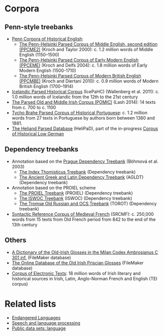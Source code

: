 # Corpora

## Penn-style treebanks

* [Penn Corpora of Historical English](https://www.ling.upenn.edu/hist-corpora/):
  * [The Penn-Helsinki Parsed Corpus of Middle English, second edition (PPCME2)](http://www.helsinki.fi/varieng/CoRD/corpora/PPCME2/) (Kroch and Taylor 2000): c. 1.2 million words of Middle English (1150–1500)
  * [The Penn-Helsinki Parsed Corpus of Early Modern English (PPCEME)](http://www.helsinki.fi/varieng/CoRD/corpora/PPCEME/) (Kroch and Delfs 2004): c. 1.8 million words of Early Modern English (1500-1710)
  * [The Penn-Helsinki Parsed Corpus of Modern British English (PPCMBE)](http://www.helsinki.fi/varieng/CoRD/corpora/PPCMBE/) (Kroch and Diertani 2010): c. 0.9 million words of Modern British English (1700–1914)
* [Icelandic Parsed Historical Corpus](http://www.linguist.is/icelandic_treebank/) (IcePaHC) (Wallenberg et al. 2011): c. 1.0 million words of Icelandic from the 12th to the 21st century
* [The Parsed Old and Middle Irish Corpus (POMIC)](https://www.dias.ie/celt/celt-publications-2/celt-the-parsed-old-and-middle-irish-corpus-pomic/) (Lash 2014): 14 texts from c. 700 to c. 1100
* [Tycho Brahe Parsed Corpus of Historical Portuguese](http://www.tycho.iel.unicamp.br/~tycho/corpus/en/): c. 1.2 million words from 27 texts in Portuguese by authors born between 1380 and 1881.
* [The Heliand Parsed Database](http://www.chlg.ac.uk/helipad/) (HeliPaD), part of the in-progress [Corpus of Historical Low German](http://www.chlg.ac.uk/)

## Dependency treebanks

* Annotation based on the [Prague Dependency Treebank](https://ufal.mff.cuni.cz/pdt) (Böhmová et al. 2003)
  * [The Index Thomisticus Treebank](http://itreebank.marginalia.it/) (Dependency treebank)
  * [The Ancient Greek and Latin Dependency Treebank](https://perseusdl.github.io/treebank_data/) (AGLDT) (Dependency treebank)
* Annotation based on the PROIEL scheme
  * [The PROIEL Treebank](http://proiel.github.io) (PROIEL) (Dependency treebank)
  * [The ISWOC Treebank](http://iswoc.github.io/) (ISWOC) (Dependency treebank)
  * [The Tromsø Old Russian and OCS Treebank](http://torottreebank.github.io/) (TOROT) (Dependency treebank)
* [Syntactic Reference Corpus of Medieval French](http://srcmf.org/index.html) (SRCMF): c. 250,000 words from 15 texts from Old French period from 842 to the end of the 13th century

## Others

* [A Dictionary of the Old-Irish Glosses in the Milan Codex Ambrosianus C 301 inf.](http://www.univie.ac.at/indogermanistik/milan_glosses.htm) (FileMaker database)
* [The Online Database of the Old Irish Priscian Glosses](http://www.univie.ac.at/indogermanistik/priscian/) (FileMaker database)
* [Corpus of Electronic Texts](https://www.ucc.ie/celt/): 18 million words of Irish literary and historical sources in Irish, Latin, Anglo-Norman French and English (TEI corpus)

# Related lists

* [Endangered Languages](https://github.com/RichardLitt/endangered-languages)
* [Speech and language processing](https://github.com/edobashira/speech-language-processing)
* [Public data sets: language](https://github.com/caesar0301/awesome-public-datasets#natural-language)
